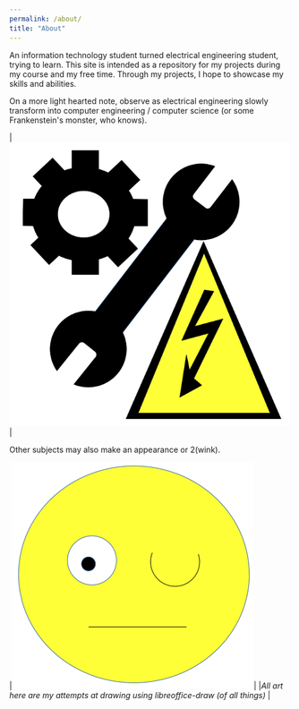 ```yaml
---
permalink: /about/
title: "About"
---
```


An information technology student turned electrical engineering student, trying to learn.
This site is intended as a repository for my projects during my course and my free time. Through my projects, I hope to showcase my skills and abilities.

On a more light hearted note, observe as electrical engineering slowly transform into computer engineering / computer science (or some Frankenstein's monster, who knows).

| ![Electrical engineering](/assets/images/about/EEE.png) |


Other subjects may also make an appearance or 2(wink).

|![wink](/assets/images/about/wink.png)|
|<em>All art here are my attempts at drawing using libreoffice-draw (of all things) </em>|